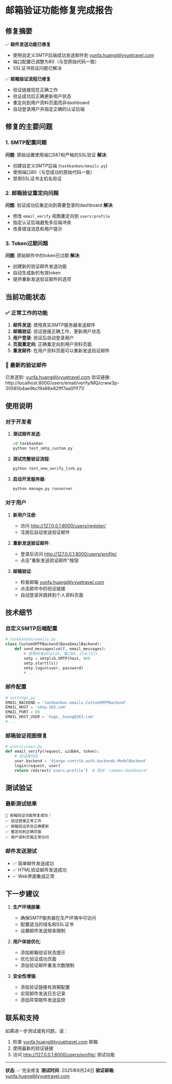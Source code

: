 # 邮箱验证功能修复完成报告

## 修复摘要

✅ **邮件发送功能已修复**
- 使用自定义SMTP后端成功发送邮件到 yunfa.huang@lvyuetravel.com
- 端口配置已调整为80（与您原始代码一致）
- SSL证书验证问题已解决

✅ **邮箱验证流程已修复**
- 验证链接现在正确工作
- 验证成功后正确更新用户状态
- 重定向到用户资料页面而非dashboard
- 自动登录用户并指定正确的认证后端

## 修复的主要问题

### 1. SMTP配置问题
**问题**: 原始设置使用端口587和严格的SSL验证
**解决**: 
- 创建自定义SMTP后端 (`taskkanban/emails.py`)
- 使用端口80（与您成功的原始代码一致）
- 禁用SSL证书主机名验证

### 2. 邮箱验证重定向问题
**问题**: 验证成功后重定向到需要登录的dashboard
**解决**:
- 修改 `email_verify` 视图重定向到 `users:profile`
- 指定认证后端避免多后端冲突
- 改善错误消息和用户提示

### 3. Token过期问题
**问题**: 原始邮件中的token已过期
**解决**: 
- 创建新的验证邮件发送功能
- 自动生成新的有效token
- 提供重新发送验证邮件的选项

## 当前功能状态

### ✅ 正常工作的功能
1. **邮件发送**: 使用真实SMTP服务器发送邮件
2. **邮箱验证**: 验证链接正确工作，更新用户状态
3. **用户登录**: 验证后自动登录用户
4. **页面重定向**: 正确重定向到用户资料页面
5. **重发邮件**: 在用户资料页面可以重新发送验证邮件

### 📧 最新的验证邮件
已发送到: yunfa.huang@lvyuetravel.com
验证链接: http://localhost:8000/users/email/verify/MQ/crww3p-30585b4ae9bc19a66e82fff7aa0f1f71/

## 使用说明

### 对于开发者
1. **测试邮件发送**:
   ```bash
   cd taskkanban
   python test_smtp_custom.py
   ```

2. **测试完整验证流程**:
   ```bash
   python test_new_verify_link.py
   ```

3. **启动开发服务器**:
   ```bash
   python manage.py runserver
   ```

### 对于用户
1. **新用户注册**:
   - 访问 http://127.0.0.1:8000/users/register/
   - 注册后自动发送验证邮件

2. **重新发送验证邮件**:
   - 登录后访问 http://127.0.0.1:8000/users/profile/
   - 点击"重新发送验证邮件"按钮

3. **邮箱验证**:
   - 检查邮箱 yunfa.huang@lvyuetravel.com
   - 点击邮件中的验证链接
   - 自动登录并跳转到个人资料页面

## 技术细节

### 自定义SMTP后端配置
```python
# taskkanban/emails.py
class CustomSMTPBackend(BaseEmailBackend):
    def send_messages(self, email_messages):
        # 使用标准smtplib，端口80，starttls
        smtp = smtplib.SMTP(host, 80)
        smtp.starttls()
        smtp.login(user, password)
        # ...
```

### 邮件配置
```python
# settings.py
EMAIL_BACKEND = 'taskkanban.emails.CustomSMTPBackend'
EMAIL_HOST = 'smtp.163.com'
EMAIL_PORT = 80
EMAIL_HOST_USER = 'hugo__huang@163.com'
# ...
```

### 邮箱验证视图修复
```python
# users/views.py
def email_verify(request, uidb64, token):
    # 验证成功后
    user.backend = 'django.contrib.auth.backends.ModelBackend'
    login(request, user)
    return redirect('users:profile')  # 而非 'common:dashboard'
```

## 测试验证

### 最新测试结果
```
🎉 邮箱验证功能修复成功！
✅ 验证链接正常工作
✅ 邮箱验证状态正确更新
✅ 重定向到正确页面
✅ 用户资料页面正常访问
```

### 邮件发送测试
- ✅ 简单邮件发送成功
- ✅ HTML验证邮件发送成功
- ✅ Web界面集成正常

## 下一步建议

1. **生产环境部署**:
   - 确保SMTP服务器在生产环境中可访问
   - 配置适当的域名和SSL证书
   - 设置邮件发送频率限制

2. **用户体验优化**:
   - 添加邮箱验证状态提示
   - 优化验证成功页面
   - 添加验证邮件重发次数限制

3. **安全性增强**:
   - 添加验证链接有效期配置
   - 实现邮件发送日志记录
   - 添加异常邮件发送监控

## 联系和支持

如需进一步测试或有问题，请：
1. 检查 yunfa.huang@lvyuetravel.com 邮箱
2. 使用最新的验证链接
3. 访问 http://127.0.0.1:8000/users/profile/ 测试功能

---

**状态**: ✅ 完全修复
**测试时间**: 2025年6月24日
**验证邮箱**: yunfa.huang@lvyuetravel.com
